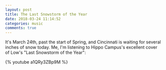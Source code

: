 ```yaml
---
layout: post
title: The Last Snowstorm of the Year
date: 2018-03-24 11:14:52
categories: music
comments: true
---
```

It's March 24th, past the start of Spring, and Cincinnati is waiting for several inches of snow today. Me, I'm listening to Hippo Campus's excellent cover of Low's "Last Snowstorm of the Year":

{% youtube a1QRy3ZBp9M %}
